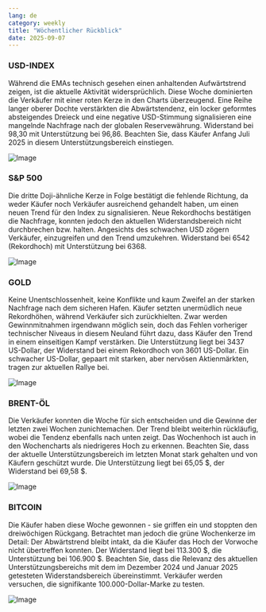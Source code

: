 ```yaml
---
lang: de
category: weekly
title: "Wöchentlicher Rückblick"
date: 2025-09-07
---
```


### USD-INDEX

Während die EMAs technisch gesehen einen anhaltenden Aufwärtstrend zeigen, ist die aktuelle Aktivität widersprüchlich. Diese Woche dominierten die Verkäufer mit einer roten Kerze in den Charts überzeugend. Eine Reihe langer oberer Dochte verstärkten die Abwärtstendenz, ein locker geformtes absteigendes Dreieck und eine negative USD-Stimmung signalisieren eine mangelnde Nachfrage nach der globalen Reservewährung. Widerstand bei 98,30 mit Unterstützung bei 96,86. Beachten Sie, dass Käufer Anfang Juli 2025 in diesem Unterstützungsbereich einstiegen.

![Image](https://markleighedu.github.io/img/Sep-2025/07-Sep-2025/usdindex.jpg)

### S&P 500

Die dritte Doji-ähnliche Kerze in Folge bestätigt die fehlende Richtung, da weder Käufer noch Verkäufer ausreichend gehandelt haben, um einen neuen Trend für den Index zu signalisieren. Neue Rekordhochs bestätigen die Nachfrage, konnten jedoch den aktuellen Widerstandsbereich nicht durchbrechen bzw. halten. Angesichts des schwachen USD zögern Verkäufer, einzugreifen und den Trend umzukehren. Widerstand bei 6542 (Rekordhoch) mit Unterstützung bei 6368.

![Image](https://markleighedu.github.io/img/Sep-2025/07-Sep-2025/sp500.jpg)

### GOLD

Keine Unentschlossenheit, keine Konflikte und kaum Zweifel an der starken Nachfrage nach dem sicheren Hafen. Käufer setzten unermüdlich neue Rekordhöhen, während Verkäufer sich zurückhielten. Zwar werden Gewinnmitnahmen irgendwann möglich sein, doch das Fehlen vorheriger technischer Niveaus in diesem Neuland führt dazu, dass Käufer den Trend in einem einseitigen Kampf verstärken. Die Unterstützung liegt bei 3437 US-Dollar, der Widerstand bei einem Rekordhoch von 3601 US-Dollar. Ein schwacher US-Dollar, gepaart mit starken, aber nervösen Aktienmärkten, tragen zur aktuellen Rallye bei.

![Image](https://markleighedu.github.io/img/Sep-2025/07-Sep-2025/gold.jpg)

### BRENT-ÖL

Die Verkäufer konnten die Woche für sich entscheiden und die Gewinne der letzten zwei Wochen zunichtemachen. Der Trend bleibt weiterhin rückläufig, wobei die Tendenz ebenfalls nach unten zeigt. Das Wochenhoch ist auch in den Wochencharts als niedrigeres Hoch zu erkennen. Beachten Sie, dass der aktuelle Unterstützungsbereich im letzten Monat stark gehalten und von Käufern geschützt wurde. Die Unterstützung liegt bei 65,05 $, der Widerstand bei 69,58 $.

![Image](https://markleighedu.github.io/img/Sep-2025/07-Sep-2025/brentoil.jpg)

### BITCOIN

Die Käufer haben diese Woche gewonnen - sie griffen ein und stoppten den dreiwöchigen Rückgang. Betrachtet man jedoch die grüne Wochenkerze im Detail: Der Abwärtstrend bleibt intakt, da die Käufer das Hoch der Vorwoche nicht übertreffen konnten. Der Widerstand liegt bei 113.300 $, die Unterstützung bei 106.900 $. Beachten Sie, dass die Relevanz des aktuellen Unterstützungsbereichs mit dem im Dezember 2024 und Januar 2025 getesteten Widerstandsbereich übereinstimmt. Verkäufer werden versuchen, die signifikante 100.000-Dollar-Marke zu testen.

![Image](https://markleighedu.github.io/img/Sep-2025/07-Sep-2025/bitcoin.jpg)

